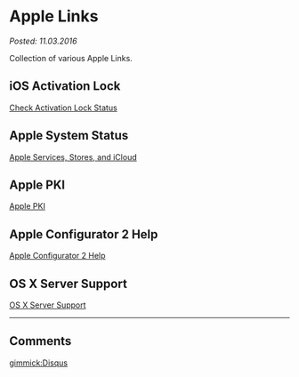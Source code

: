 Apple Links
===========

_Posted: 11.03.2016_

Collection of various Apple Links.

## iOS Activation Lock

[Check Activation Lock Status](https://www.icloud.com/activationlock/)

## Apple System Status

[Apple Services, Stores, and iCloud](https://www.apple.com/support/systemstatus/)

## Apple PKI

[Apple PKI](https://www.apple.com/certificateauthority/)

## Apple Configurator 2 Help

[Apple Configurator 2 Help](http://help.apple.com/configurator/mac/2.0/)

## OS X Server Support

[OS X Server Support](https://www.apple.com/support/osxserver/)

---

Comments
--------

[gimmick:Disqus](trrt)
